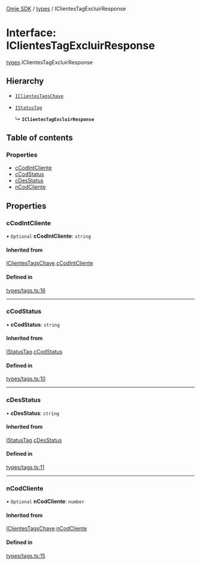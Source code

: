 [Omie SDK](../README.md) / [types](../modules/types.md) / IClientesTagExcluirResponse

# Interface: IClientesTagExcluirResponse

[types](../modules/types.md).IClientesTagExcluirResponse

## Hierarchy

- [`IClientesTagsChave`](types.IClientesTagsChave.md)

- [`IStatusTag`](types.IStatusTag.md)

  ↳ **`IClientesTagExcluirResponse`**

## Table of contents

### Properties

- [cCodIntCliente](types.IClientesTagExcluirResponse.md#ccodintcliente)
- [cCodStatus](types.IClientesTagExcluirResponse.md#ccodstatus)
- [cDesStatus](types.IClientesTagExcluirResponse.md#cdesstatus)
- [nCodCliente](types.IClientesTagExcluirResponse.md#ncodcliente)

## Properties

### cCodIntCliente

• `Optional` **cCodIntCliente**: `string`

#### Inherited from

[IClientesTagsChave](types.IClientesTagsChave.md).[cCodIntCliente](types.IClientesTagsChave.md#ccodintcliente)

#### Defined in

[types/tags.ts:16](https://github.com/lucas-bogos/omie-sdk/blob/96c014c/src/types/tags.ts#L16)

___

### cCodStatus

• **cCodStatus**: `string`

#### Inherited from

[IStatusTag](types.IStatusTag.md).[cCodStatus](types.IStatusTag.md#ccodstatus)

#### Defined in

[types/tags.ts:10](https://github.com/lucas-bogos/omie-sdk/blob/96c014c/src/types/tags.ts#L10)

___

### cDesStatus

• **cDesStatus**: `string`

#### Inherited from

[IStatusTag](types.IStatusTag.md).[cDesStatus](types.IStatusTag.md#cdesstatus)

#### Defined in

[types/tags.ts:11](https://github.com/lucas-bogos/omie-sdk/blob/96c014c/src/types/tags.ts#L11)

___

### nCodCliente

• `Optional` **nCodCliente**: `number`

#### Inherited from

[IClientesTagsChave](types.IClientesTagsChave.md).[nCodCliente](types.IClientesTagsChave.md#ncodcliente)

#### Defined in

[types/tags.ts:15](https://github.com/lucas-bogos/omie-sdk/blob/96c014c/src/types/tags.ts#L15)
